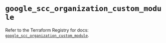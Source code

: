 # `google_scc_organization_custom_module`

Refer to the Terraform Registry for docs: [`google_scc_organization_custom_module`](https://registry.terraform.io/providers/hashicorp/google-beta/6.16.0/docs/resources/google_scc_organization_custom_module).
